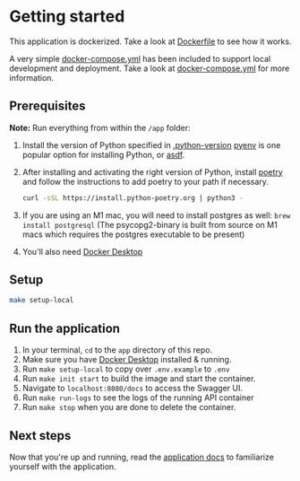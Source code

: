# Getting started

This application is dockerized. Take a look at [Dockerfile](/app/Dockerfile) to see how it works.

A very simple [docker-compose.yml](/docker-compose.yml) has been included to support local development and deployment. Take a look at [docker-compose.yml](/docker-compose.yml) for more information.

## Prerequisites

**Note:** Run everything from within the `/app` folder:

1. Install the version of Python specified in [.python-version](/app/.python-version)
   [pyenv](https://github.com/pyenv/pyenv#installation) is one popular option for installing Python,
   or [asdf](https://asdf-vm.com/).

2. After installing and activating the right version of Python, install
   [poetry](https://python-poetry.org/docs/#installation) and follow the instructions to add poetry to your path if necessary.

   ```bash
   curl -sSL https://install.python-poetry.org | python3 -
   ```

3. If you are using an M1 mac, you will need to install postgres as well: `brew install postgresql` (The psycopg2-binary is built from source on M1 macs which requires the postgres executable to be present)

4. You'll also need [Docker Desktop](https://www.docker.com/products/docker-desktop/)

## Setup

```bash
make setup-local
```

## Run the application

1. In your terminal, `cd` to the `app` directory of this repo.
2. Make sure you have [Docker Desktop](https://www.docker.com/products/docker-desktop/) installed & running.
3. Run `make setup-local` to copy over `.env.example` to `.env`
4. Run `make init start` to build the image and start the container.
5. Navigate to `localhost:8080/docs` to access the Swagger UI.
6. Run `make run-logs` to see the logs of the running API container
7. Run `make stop` when you are done to delete the container.

## Next steps

Now that you're up and running, read the [application docs](README.md) to familiarize yourself with the application.
